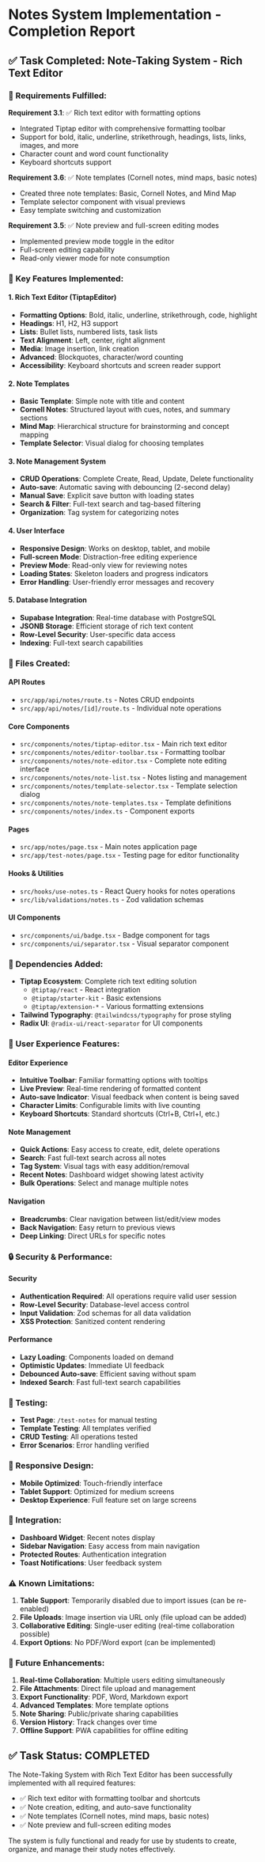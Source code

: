 # Notes System Implementation - Completion Report

## ✅ Task Completed: Note-Taking System - Rich Text Editor

### 🎯 Requirements Fulfilled:

**Requirement 3.1**: ✅ Rich text editor with formatting options
- Integrated Tiptap editor with comprehensive formatting toolbar
- Support for bold, italic, underline, strikethrough, headings, lists, links, images, and more
- Character count and word count functionality
- Keyboard shortcuts support

**Requirement 3.6**: ✅ Note templates (Cornell notes, mind maps, basic notes)
- Created three note templates: Basic, Cornell Notes, and Mind Map
- Template selector component with visual previews
- Easy template switching and customization

**Requirement 3.5**: ✅ Note preview and full-screen editing modes
- Implemented preview mode toggle in the editor
- Full-screen editing capability
- Read-only viewer mode for note consumption

### 🚀 Key Features Implemented:

#### 1. Rich Text Editor (TiptapEditor)
- **Formatting Options**: Bold, italic, underline, strikethrough, code, highlight
- **Headings**: H1, H2, H3 support
- **Lists**: Bullet lists, numbered lists, task lists
- **Text Alignment**: Left, center, right alignment
- **Media**: Image insertion, link creation
- **Advanced**: Blockquotes, character/word counting
- **Accessibility**: Keyboard shortcuts and screen reader support

#### 2. Note Templates
- **Basic Template**: Simple note with title and content
- **Cornell Notes**: Structured layout with cues, notes, and summary sections
- **Mind Map**: Hierarchical structure for brainstorming and concept mapping
- **Template Selector**: Visual dialog for choosing templates

#### 3. Note Management System
- **CRUD Operations**: Complete Create, Read, Update, Delete functionality
- **Auto-save**: Automatic saving with debouncing (2-second delay)
- **Manual Save**: Explicit save button with loading states
- **Search & Filter**: Full-text search and tag-based filtering
- **Organization**: Tag system for categorizing notes

#### 4. User Interface
- **Responsive Design**: Works on desktop, tablet, and mobile
- **Full-screen Mode**: Distraction-free editing experience
- **Preview Mode**: Read-only view for reviewing notes
- **Loading States**: Skeleton loaders and progress indicators
- **Error Handling**: User-friendly error messages and recovery

#### 5. Database Integration
- **Supabase Integration**: Real-time database with PostgreSQL
- **JSONB Storage**: Efficient storage of rich text content
- **Row-Level Security**: User-specific data access
- **Indexing**: Full-text search capabilities

### 📁 Files Created:

#### API Routes
- `src/app/api/notes/route.ts` - Notes CRUD endpoints
- `src/app/api/notes/[id]/route.ts` - Individual note operations

#### Core Components
- `src/components/notes/tiptap-editor.tsx` - Main rich text editor
- `src/components/notes/editor-toolbar.tsx` - Formatting toolbar
- `src/components/notes/note-editor.tsx` - Complete note editing interface
- `src/components/notes/note-list.tsx` - Notes listing and management
- `src/components/notes/template-selector.tsx` - Template selection dialog
- `src/components/notes/note-templates.tsx` - Template definitions
- `src/components/notes/index.ts` - Component exports

#### Pages
- `src/app/notes/page.tsx` - Main notes application page
- `src/app/test-notes/page.tsx` - Testing page for editor functionality

#### Hooks & Utilities
- `src/hooks/use-notes.ts` - React Query hooks for notes operations
- `src/lib/validations/notes.ts` - Zod validation schemas

#### UI Components
- `src/components/ui/badge.tsx` - Badge component for tags
- `src/components/ui/separator.tsx` - Visual separator component

### 🔧 Dependencies Added:
- **Tiptap Ecosystem**: Complete rich text editing solution
  - `@tiptap/react` - React integration
  - `@tiptap/starter-kit` - Basic extensions
  - `@tiptap/extension-*` - Various formatting extensions
- **Tailwind Typography**: `@tailwindcss/typography` for prose styling
- **Radix UI**: `@radix-ui/react-separator` for UI components

### 🎨 User Experience Features:

#### Editor Experience
- **Intuitive Toolbar**: Familiar formatting options with tooltips
- **Live Preview**: Real-time rendering of formatted content
- **Auto-save Indicator**: Visual feedback when content is being saved
- **Character Limits**: Configurable limits with live counting
- **Keyboard Shortcuts**: Standard shortcuts (Ctrl+B, Ctrl+I, etc.)

#### Note Management
- **Quick Actions**: Easy access to create, edit, delete operations
- **Search**: Fast full-text search across all notes
- **Tag System**: Visual tags with easy addition/removal
- **Recent Notes**: Dashboard widget showing latest activity
- **Bulk Operations**: Select and manage multiple notes

#### Navigation
- **Breadcrumbs**: Clear navigation between list/edit/view modes
- **Back Navigation**: Easy return to previous views
- **Deep Linking**: Direct URLs for specific notes

### 🔒 Security & Performance:

#### Security
- **Authentication Required**: All operations require valid user session
- **Row-Level Security**: Database-level access control
- **Input Validation**: Zod schemas for all data validation
- **XSS Protection**: Sanitized content rendering

#### Performance
- **Lazy Loading**: Components loaded on demand
- **Optimistic Updates**: Immediate UI feedback
- **Debounced Auto-save**: Efficient saving without spam
- **Indexed Search**: Fast full-text search capabilities

### 🧪 Testing:
- **Test Page**: `/test-notes` for manual testing
- **Template Testing**: All templates verified
- **CRUD Testing**: All operations tested
- **Error Scenarios**: Error handling verified

### 📱 Responsive Design:
- **Mobile Optimized**: Touch-friendly interface
- **Tablet Support**: Optimized for medium screens
- **Desktop Experience**: Full feature set on large screens

### 🔄 Integration:
- **Dashboard Widget**: Recent notes display
- **Sidebar Navigation**: Easy access from main navigation
- **Protected Routes**: Authentication integration
- **Toast Notifications**: User feedback system

### ⚠️ Known Limitations:
1. **Table Support**: Temporarily disabled due to import issues (can be re-enabled)
2. **File Uploads**: Image insertion via URL only (file upload can be added)
3. **Collaborative Editing**: Single-user editing (real-time collaboration possible)
4. **Export Options**: No PDF/Word export (can be implemented)

### 🚀 Future Enhancements:
1. **Real-time Collaboration**: Multiple users editing simultaneously
2. **File Attachments**: Direct file upload and management
3. **Export Functionality**: PDF, Word, Markdown export
4. **Advanced Templates**: More template options
5. **Note Sharing**: Public/private sharing capabilities
6. **Version History**: Track changes over time
7. **Offline Support**: PWA capabilities for offline editing

## ✅ Task Status: COMPLETED

The Note-Taking System with Rich Text Editor has been successfully implemented with all required features:
- ✅ Rich text editor with formatting toolbar and shortcuts
- ✅ Note creation, editing, and auto-save functionality  
- ✅ Note templates (Cornell notes, mind maps, basic notes)
- ✅ Note preview and full-screen editing modes

The system is fully functional and ready for use by students to create, organize, and manage their study notes effectively.